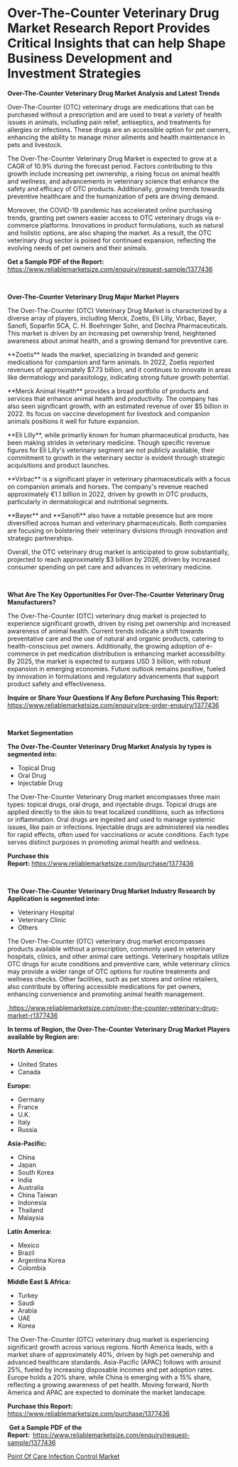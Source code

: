 <p><h1>Over-The-Counter Veterinary Drug Market Research Report Provides Critical Insights that can help Shape Business Development and Investment Strategies</h1></p><p><strong>Over-The-Counter Veterinary Drug Market Analysis and Latest Trends</strong></p>
<p><p>Over-The-Counter (OTC) veterinary drugs are medications that can be purchased without a prescription and are used to treat a variety of health issues in animals, including pain relief, antiseptics, and treatments for allergies or infections. These drugs are an accessible option for pet owners, enhancing the ability to manage minor ailments and health maintenance in pets and livestock.</p><p>The Over-The-Counter Veterinary Drug Market is expected to grow at a CAGR of 10.9% during the forecast period. Factors contributing to this growth include increasing pet ownership, a rising focus on animal health and wellness, and advancements in veterinary science that enhance the safety and efficacy of OTC products. Additionally, growing trends towards preventive healthcare and the humanization of pets are driving demand. </p><p>Moreover, the COVID-19 pandemic has accelerated online purchasing trends, granting pet owners easier access to OTC veterinary drugs via e-commerce platforms. Innovations in product formulations, such as natural and holistic options, are also shaping the market. As a result, the OTC veterinary drug sector is poised for continued expansion, reflecting the evolving needs of pet owners and their animals.</p></p>
<p><strong>Get a Sample PDF of the Report:&nbsp;</strong> <a href="https://www.reliablemarketsize.com/enquiry/request-sample/1377436?utm_campaign=3117&utm_medium=2&utm_source=Github&utm_content=ia&utm_term=28032025&utm_id=over-the-counter-veterinary-drug">https://www.reliablemarketsize.com/enquiry/request-sample/1377436</a></p>
<p>&nbsp;</p>
<p><strong>Over-The-Counter Veterinary Drug Major Market Players</strong></p>
<p><p>The Over-The-Counter (OTC) Veterinary Drug Market is characterized by a diverse array of players, including Merck, Zoetis, Eli Lilly, Virbac, Bayer, Sanofi, Soparfin SCA, C. H. Boehringer Sohn, and Dechra Pharmaceuticals. This market is driven by an increasing pet ownership trend, heightened awareness about animal health, and a growing demand for preventive care.</p><p>**Zoetis** leads the market, specializing in branded and generic medications for companion and farm animals. In 2022, Zoetis reported revenues of approximately $7.73 billion, and it continues to innovate in areas like dermatology and parasitology, indicating strong future growth potential.</p><p>**Merck Animal Health** provides a broad portfolio of products and services that enhance animal health and productivity. The company has also seen significant growth, with an estimated revenue of over $5 billion in 2022. Its focus on vaccine development for livestock and companion animals positions it well for future expansion.</p><p>**Eli Lilly**, while primarily known for human pharmaceutical products, has been making strides in veterinary medicine. Though specific revenue figures for Eli Lilly's veterinary segment are not publicly available, their commitment to growth in the veterinary sector is evident through strategic acquisitions and product launches.</p><p>**Virbac** is a significant player in veterinary pharmaceuticals with a focus on companion animals and horses. The company's revenue reached approximately €1.1 billion in 2022, driven by growth in OTC products, particularly in dermatological and nutritional segments.</p><p>**Bayer** and **Sanofi** also have a notable presence but are more diversified across human and veterinary pharmaceuticals. Both companies are focusing on bolstering their veterinary divisions through innovation and strategic partnerships.</p><p>Overall, the OTC veterinary drug market is anticipated to grow substantially, projected to reach approximately $3 billion by 2026, driven by increased consumer spending on pet care and advances in veterinary medicine.</p></p>
<p>&nbsp;</p>
<p><strong>What Are The Key Opportunities For Over-The-Counter Veterinary Drug Manufacturers?</strong></p>
<p><p>The Over-The-Counter (OTC) veterinary drug market is projected to experience significant growth, driven by rising pet ownership and increased awareness of animal health. Current trends indicate a shift towards preventative care and the use of natural and organic products, catering to health-conscious pet owners. Additionally, the growing adoption of e-commerce in pet medication distribution is enhancing market accessibility. By 2025, the market is expected to surpass USD 3 billion, with robust expansion in emerging economies. Future outlook remains positive, fueled by innovation in formulations and regulatory advancements that support product safety and effectiveness.</p></p>
<p><strong>Inquire or Share Your Questions If Any Before Purchasing This Report:</strong> <a href="https://www.reliablemarketsize.com/enquiry/pre-order-enquiry/1377436?utm_campaign=3117&utm_medium=2&utm_source=Github&utm_content=ia&utm_term=28032025&utm_id=over-the-counter-veterinary-drug">https://www.reliablemarketsize.com/enquiry/pre-order-enquiry/1377436</a></p>
<p>&nbsp;</p>
<p><strong>Market Segmentation</strong></p>
<p><strong>The Over-The-Counter Veterinary Drug Market Analysis by types is segmented into:</strong></p>
<p><ul><li>Topical Drug</li><li>Oral Drug</li><li>Injectable Drug</li></ul></p>
<p><p>The Over-The-Counter Veterinary Drug market encompasses three main types: topical drugs, oral drugs, and injectable drugs. Topical drugs are applied directly to the skin to treat localized conditions, such as infections or inflammation. Oral drugs are ingested and used to manage systemic issues, like pain or infections. Injectable drugs are administered via needles for rapid effects, often used for vaccinations or acute conditions. Each type serves distinct purposes in promoting animal health and wellness.</p></p>
<p><strong>Purchase this Report:&nbsp;</strong><a href="https://www.reliablemarketsize.com/purchase/1377436?utm_campaign=3117&utm_medium=2&utm_source=Github&utm_content=ia&utm_term=28032025&utm_id=over-the-counter-veterinary-drug">https://www.reliablemarketsize.com/purchase/1377436</a></p>
<p>&nbsp;</p>
<p><strong>The Over-The-Counter Veterinary Drug Market Industry Research by Application is segmented into:</strong></p>
<p><ul><li>Veterinary Hospital</li><li>Veterinary Clinic</li><li>Others</li></ul></p>
<p><p>The Over-The-Counter (OTC) veterinary drug market encompasses products available without a prescription, commonly used in veterinary hospitals, clinics, and other animal care settings. Veterinary hospitals utilize OTC drugs for acute conditions and preventive care, while veterinary clinics may provide a wider range of OTC options for routine treatments and wellness checks. Other facilities, such as pet stores and online retailers, also contribute by offering accessible medications for pet owners, enhancing convenience and promoting animal health management.</p></p>
<p><a href="https://www.reliablemarketsize.com/over-the-counter-veterinary-drug-market-r1377436?utm_campaign=3117&utm_medium=2&utm_source=Github&utm_content=ia&utm_term=28032025&utm_id=over-the-counter-veterinary-drug">&nbsp;https://www.reliablemarketsize.com/over-the-counter-veterinary-drug-market-r1377436</a></p>
<p><strong>In terms of Region, the Over-The-Counter Veterinary Drug Market Players available by Region are:</strong></p>
<p>
    <p> <strong> North America: </strong>
        <ul>
            <li>United States</li>
            <li>Canada</li>
        </ul>
        </p> 
    <p> <strong> Europe: </strong>
        <ul>
            <li>Germany</li>
            <li>France</li>
            <li>U.K.</li>
            <li>Italy</li>
            <li>Russia</li>
        </ul>
        </p> 
    <p> <strong> Asia-Pacific: </strong>
        <ul>
            <li>China</li>
            <li>Japan</li>
            <li>South Korea</li>
            <li>India</li>
            <li>Australia</li>
            <li>China Taiwan</li>
            <li>Indonesia</li>
            <li>Thailand</li>
            <li>Malaysia</li>
        </ul>
        </p> 
    <p> <strong> Latin America: </strong>
        <ul>
            <li>Mexico</li>
            <li>Brazil</li>
            <li>Argentina Korea</li>
            <li>Colombia</li>
        </ul>
        </p> 
    <p> <strong> Middle East & Africa: </strong>
        <ul>
            <li>Turkey</li>
            <li>Saudi</li>
            <li>Arabia</li>
            <li>UAE</li>
            <li>Korea</li>
        </ul>
    </p>
    </p>
<p><p>The Over-The-Counter (OTC) veterinary drug market is experiencing significant growth across various regions. North America leads, with a market share of approximately 40%, driven by high pet ownership and advanced healthcare standards. Asia-Pacific (APAC) follows with around 25%, fueled by increasing disposable incomes and pet adoption rates. Europe holds a 20% share, while China is emerging with a 15% share, reflecting a growing awareness of pet health. Moving forward, North America and APAC are expected to dominate the market landscape.</p></p>
<p><strong>Purchase this Report: </strong><a href="https://www.reliablemarketsize.com/purchase/1377436?utm_campaign=3117&utm_medium=2&utm_source=Github&utm_content=ia&utm_term=28032025&utm_id=over-the-counter-veterinary-drug">https://www.reliablemarketsize.com/purchase/1377436</a></p>
<p>&nbsp;<strong>Get a Sample PDF of the Report:&nbsp;&nbsp;</strong><a href="https://www.reliablemarketsize.com/enquiry/request-sample/1377436?utm_campaign=3117&utm_medium=2&utm_source=Github&utm_content=ia&utm_term=28032025&utm_id=over-the-counter-veterinary-drug">https://www.reliablemarketsize.com/enquiry/request-sample/1377436</a></p>
<p><strong></strong></p>
<p><p><a href="https://github.com/lizonbochil23/Market-Research-Report-List-1/blob/main/point-of-care-infection-control-market.md?utm_campaign=3117&utm_medium=2&utm_source=Github&utm_content=ia&utm_term=28032025&utm_id=over-the-counter-veterinary-drug">Point Of Care Infection Control Market</a></p></p>